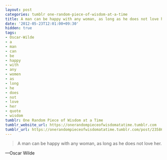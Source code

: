 ```yaml
---
layout: post
categories: tumblr one-random-piece-of-wisdom-at-a-time
title: A man can be happy with any woman, as long as he does not love her.
date: '2012-05-23T12:01:00+09:30'
hidden: true
tags:
- Oscar-Wilde
- a
- man
- can
- be
- happy
- with
- any
- women
- as
- long
- he
- does
- not
- love
- her
- quote
- wisdom
tumblr: One Random Piece of Wisdom at a Time
tumblr_website_url: https://onerandompieceofwisdomatatime.tumblr.com
tumblr_url: https://onerandompieceofwisdomatatime.tumblr.com/post/23586669796/a-man-can-be-happy-with-any-woman-as-long-as-he
---
```

> A man can be happy with any woman, as long as he does not love her.

—Oscar Wilde&nbsp;
